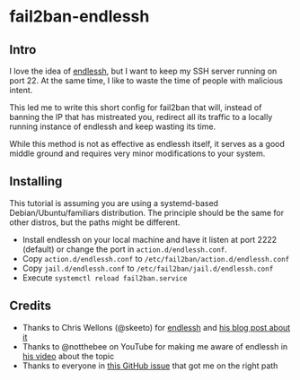 # fail2ban-endlessh

## Intro

I love the idea of [endlessh](https://github.com/skeeto/endlessh), but I want to keep my SSH server running on port 22.
At the same time, I like to waste the time of people with malicious intent.

This led me to write this short config for fail2ban that will, instead of banning the IP that has mistreated you, redirect all its traffic to a locally running instance of endlessh and keep wasting its time.

While this method is not as effective as endlessh itself, it serves as a good middle ground and requires very minor modifications to your system.

## Installing

This tutorial is assuming you are using a systemd-based Debian/Ubuntu/familiars distribution. The principle should be the same for other distros, but the paths might be different.

* Install endlessh on your local machine and have it listen at port 2222 (default) or change the port in `action.d/endlessh.conf`.
* Copy `action.d/endlessh.conf` to `/etc/fail2ban/action.d/endlessh.conf`
* Copy `jail.d/endlessh.conf` to `/etc/fail2ban/jail.d/endlessh.conf`
* Execute `systemctl reload fail2ban.service`

## Credits
* Thanks to Chris Wellons (@skeeto) for [endlessh](https://github.com/skeeto/endlessh) and [his blog post about it](https://nullprogram.com/blog/2019/03/22/)
* Thanks to @notthebee on YouTube for making me aware of endlessh in [his video](https://www.youtube.com/watch?v=SKhKNUo6rJU) about the topic
* Thanks to everyone in [this GitHub issue](https://github.com/fail2ban/fail2ban/issues/419) that got me on the right path
